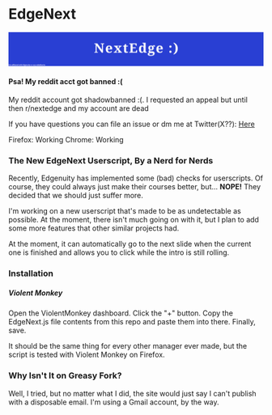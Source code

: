 # EdgeNext

![Simple blue header with NextEdge :) written on it and a disclaimer](Markdown/Banner.jpeg "header")

#### Psa! My reddit acct got banned :(

My reddit account got shadowbanned :(. I requested an appeal but until then r/nextedge and my account are dead

If you have questions you can file an issue or dm me at Twitter(X??): [Here](https://twitter.com/cardcraft_dev)

Firefox: Working
Chrome: Working

### The New EdgeNext Userscript, By a Nerd for Nerds

Recently, Edgenuity has implemented some (bad) checks for userscripts. Of course, they could always just make their courses better, but... **NOPE!**
They decided that we should just suffer more.

I'm working on a new userscript that's made to be as undetectable as possible. At the moment, there isn't much going on with it, but I plan to add some
more features that other similar projects had.

At the moment, it can automatically go to the next slide when the current one is finished and allows you to click while the intro is still rolling.

### Installation

##### Violent Monkey

Open the ViolentMonkey dashboard.
Click the "+" button.
Copy the EdgeNext.js file contents from this repo and paste them into there.
Finally, save.

It should be the same thing for every other manager ever made, but the script is tested with Violent Monkey on Firefox.

### Why Isn't It on Greasy Fork?

Well, I tried, but no matter what I did, the site would just say I can't publish with a disposable email. I'm using a Gmail account, by the way.
